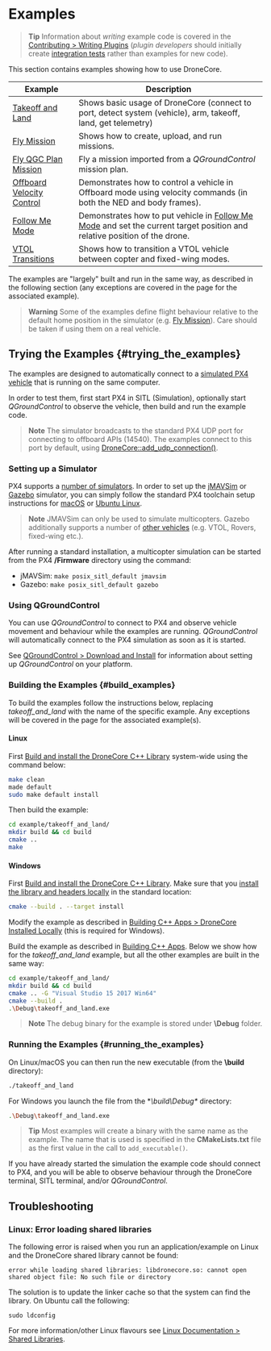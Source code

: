 # Examples

> **Tip** Information about *writing* example code is covered in the [Contributing > Writing Plugins](../contributing/plugins.md) (*plugin developers* should initially create [integration tests](../contributing/plugins.md#integration_tests) rather than examples for new code).

This section contains examples showing how to use DroneCore.

Example | Description
--- | ---
[Takeoff and Land](../examples/takeoff_and_land.md) | Shows basic usage of DroneCore (connect to port, detect system (vehicle), arm, takeoff, land, get telemetry)
[Fly Mission](../examples/fly_mission.md) | Shows how to create, upload, and run missions.
[Fly QGC Plan Mission](../examples/fly_mission_qgc_plan.md) | Fly a mission imported from a *QGroundControl* mission plan.
[Offboard Velocity Control](../examples/offboard_velocity.md) | Demonstrates how to control a vehicle in Offboard mode using velocity commands (in both the NED and body frames).
[Follow Me Mode](../examples/offboard_velocity.md) | Demonstrates how to put vehicle in [Follow Me Mode](../guide/follow_me.md) and set the current target position and relative position of the drone.
[VTOL Transitions](../examples/transition_vtol_fixed_wing.md) | Shows how to transition a VTOL vehicle between copter and fixed-wing modes.

The examples are "largely" built and run in the same way, as described in the following section (any exceptions are covered in the page for the associated example).

> **Warning** Some of the examples define flight behaviour relative to the default home position in the simulator (e.g. [Fly Mission](../examples/fly_mission.md)). Care should be taken if using them on a real vehicle.

## Trying the Examples {#trying_the_examples}

The examples are designed to automatically connect to a [simulated PX4 vehicle](https://dev.px4.io/en/simulation/) that is running on the same computer.

In order to test them, first start PX4 in SITL (Simulation), optionally start *QGroundControl* to observe the vehicle, then build and run the example code. 

> **Note** The simulator broadcasts to the standard PX4 UDP port for connecting to offboard APIs (14540). The examples connect to this port by default, using [DroneCore::add_udp_connection()](../api_reference/classdronecore_1_1_drone_core.md#classdronecore_1_1_drone_core_1ae4d3a7e5cc46d9570beaafdb5f19a1a8).


### Setting up a Simulator

PX4 supports a [number of simulators](https://dev.px4.io/en/simulation/). In order to set up the [jMAVSim](https://dev.px4.io/en/simulation/jmavsim.html) or [Gazebo](https://dev.px4.io/en/simulation/gazebo.html) simulator, you can simply follow the standard PX4 toolchain setup instructions for [macOS](https://dev.px4.io/en/setup/dev_env_mac.html) or [Ubuntu Linux](https://dev.px4.io/en/setup/dev_env_linux.html#development-toolchain).

> **Note** JMAVSim can only be used to simulate multicopters. Gazebo additionally supports a number of [other vehicles](https://dev.px4.io/en/simulation/gazebo.html#html#running-the-simulation) (e.g. VTOL, Rovers, fixed-wing etc.).

After running a standard installation, a multicopter simulation can be started from the PX4 **/Firmware** directory using the command:
* jMAVSim: `make posix_sitl_default jmavsim`
* Gazebo: `make posix_sitl_default gazebo`


### Using QGroundControl

You can use *QGroundControl* to connect to PX4 and observe vehicle movement and behaviour while the examples are running. *QGroundControl* will automatically connect to the PX4 simulation as soon as it is started.

See [QGroundControl > Download and Install](https://docs.qgroundcontrol.com/en/getting_started/download_and_install.html) for information about setting up *QGroundControl* on your platform.


### Building the Examples {#build_examples}

To build the examples follow the instructions below, replacing *takeoff_and_land* with the name of the specific example. Any exceptions will be covered in the page for the associated example(s).

#### Linux

First [Build and install the DroneCore C++ Library](../contributing/build.md) system-wide using the command below:
```sh
make clean
made default
sudo make default install
```

Then build the example:
```sh
cd example/takeoff_and_land/
mkdir build && cd build
cmake ..
make
```

#### Windows

First [Build and install the DroneCore C++ Library](../contributing/build.md#windows).
Make sure that you [install the library and headers locally](../contributing/build.md#dronecore_local_install) in the standard location: 

```sh
cmake --build . --target install
```

Modify the example as described in [Building C++ Apps > DroneCore Installed Locally](../guide/toolchain.md#dronecore_local_install) (this is required for Windows).

Build the example as described in [Building C++ Apps](../guide/toolchain.md#windows). Below we show how for the *takeoff_and_land* example, but all the other examples are built in the same way:
```sh
cd example/takeoff_and_land/
mkdir build && cd build
cmake .. -G "Visual Studio 15 2017 Win64"
cmake --build .
.\Debug\takeoff_and_land.exe
```

> **Note** The debug binary for the example is stored under **\Debug** folder.

### Running the Examples {#running_the_examples}

On Linux/macOS you can then run the new executable (from the **\build** directory):
```sh
./takeoff_and_land
```

For Windows you launch the file from the **\build\Debug\** directory:
```sh
.\Debug\takeoff_and_land.exe
```


> **Tip** Most examples will create a binary with the same name as the example. The name that is used
> is specified in the **CMakeLists.txt** file as the first value in the call to `add_executable()`.

If you have already started the simulation the example code should connect to PX4, and you will be able to observe behaviour through the DroneCore terminal, SITL terminal, and/or *QGroundControl*.

## Troubleshooting

### Linux: Error loading shared libraries

The following error is raised when you run an application/example on Linux and the DroneCore shared library cannot be found:

```
error while loading shared libraries: libdronecore.so: cannot open shared object file: No such file or directory
```

The solution is to update the linker cache so that the system can find the library. On Ubuntu call the following:
```
sudo ldconfig
```

For more information/other Linux flavours see [Linux Documentation > Shared Libraries](http://tldp.org/HOWTO/Program-Library-HOWTO/shared-libraries.html).
